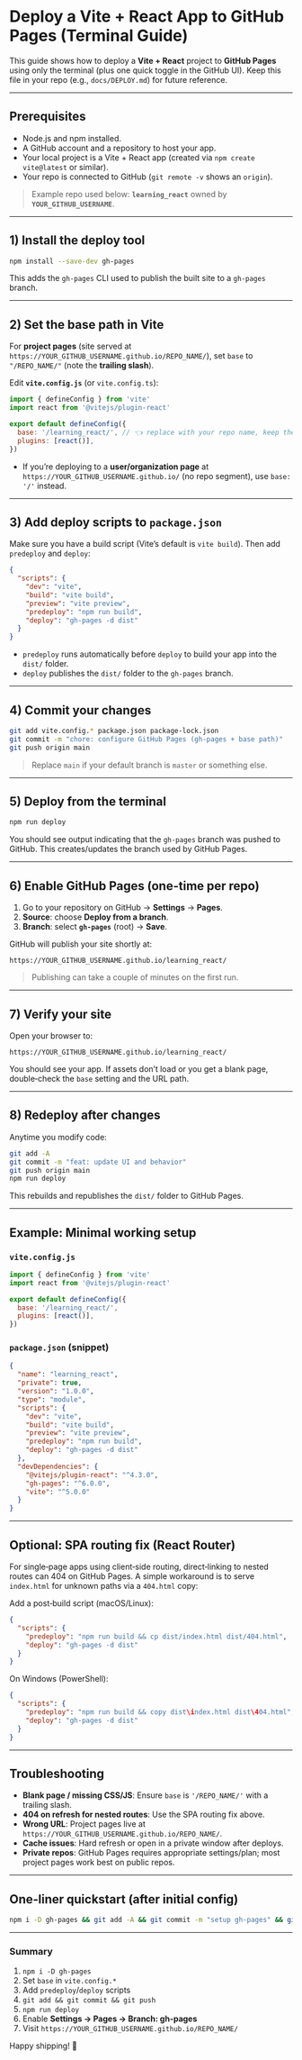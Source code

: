 # Deploy a Vite + React App to GitHub Pages (Terminal Guide)

This guide shows how to deploy a **Vite + React** project to **GitHub Pages** using only the terminal (plus one quick toggle in the GitHub UI). Keep this file in your repo (e.g., `docs/DEPLOY.md`) for future reference.

---

## Prerequisites

- Node.js and npm installed.
- A GitHub account and a repository to host your app.
- Your local project is a Vite + React app (created via `npm create vite@latest` or similar).
- Your repo is connected to GitHub (`git remote -v` shows an `origin`).

> Example repo used below: **`learning_react`** owned by **`YOUR_GITHUB_USERNAME`**.

---

## 1) Install the deploy tool

```bash
npm install --save-dev gh-pages
```

This adds the `gh-pages` CLI used to publish the built site to a `gh-pages` branch.

---

## 2) Set the base path in Vite

For **project pages** (site served at `https://YOUR_GITHUB_USERNAME.github.io/REPO_NAME/`), set `base` to `"/REPO_NAME/"` (note the **trailing slash**).

Edit **`vite.config.js`** (or `vite.config.ts`):

```js
import { defineConfig } from 'vite'
import react from '@vitejs/plugin-react'

export default defineConfig({
  base: '/learning_react/', // 👈 replace with your repo name, keep the trailing slash!
  plugins: [react()],
})
```

- If you’re deploying to a **user/organization page** at `https://YOUR_GITHUB_USERNAME.github.io/` (no repo segment), use `base: '/'` instead.

---

## 3) Add deploy scripts to `package.json`

Make sure you have a build script (Vite’s default is `vite build`). Then add `predeploy` and `deploy`:

```json
{
  "scripts": {
    "dev": "vite",
    "build": "vite build",
    "preview": "vite preview",
    "predeploy": "npm run build",
    "deploy": "gh-pages -d dist"
  }
}
```

- `predeploy` runs automatically before `deploy` to build your app into the `dist/` folder.
- `deploy` publishes the `dist/` folder to the `gh-pages` branch.

---

## 4) Commit your changes

```bash
git add vite.config.* package.json package-lock.json
git commit -m "chore: configure GitHub Pages (gh-pages + base path)"
git push origin main
```

> Replace `main` if your default branch is `master` or something else.

---

## 5) Deploy from the terminal

```bash
npm run deploy
```

You should see output indicating that the `gh-pages` branch was pushed to GitHub. This creates/updates the branch used by GitHub Pages.

---

## 6) Enable GitHub Pages (one-time per repo)

1. Go to your repository on GitHub → **Settings** → **Pages**.
2. **Source**: choose **Deploy from a branch**.
3. **Branch**: select **`gh-pages`** (root) → **Save**.

GitHub will publish your site shortly at:

```
https://YOUR_GITHUB_USERNAME.github.io/learning_react/
```

> Publishing can take a couple of minutes on the first run.

---

## 7) Verify your site

Open your browser to:

```
https://YOUR_GITHUB_USERNAME.github.io/learning_react/
```

You should see your app. If assets don’t load or you get a blank page, double‑check the `base` setting and the URL path.

---

## 8) Redeploy after changes

Anytime you modify code:

```bash
git add -A
git commit -m "feat: update UI and behavior"
git push origin main
npm run deploy
```

This rebuilds and republishes the `dist/` folder to GitHub Pages.

---

## Example: Minimal working setup

### `vite.config.js`
```js
import { defineConfig } from 'vite'
import react from '@vitejs/plugin-react'

export default defineConfig({
  base: '/learning_react/',
  plugins: [react()],
})
```

### `package.json` (snippet)
```json
{
  "name": "learning_react",
  "private": true,
  "version": "1.0.0",
  "type": "module",
  "scripts": {
    "dev": "vite",
    "build": "vite build",
    "preview": "vite preview",
    "predeploy": "npm run build",
    "deploy": "gh-pages -d dist"
  },
  "devDependencies": {
    "@vitejs/plugin-react": "^4.3.0",
    "gh-pages": "^6.0.0",
    "vite": "^5.0.0"
  }
}
```

---

## Optional: SPA routing fix (React Router)

For single‑page apps using client‑side routing, direct‑linking to nested routes can 404 on GitHub Pages. A simple workaround is to serve `index.html` for unknown paths via a `404.html` copy:

Add a post‑build script (macOS/Linux):

```json
{
  "scripts": {
    "predeploy": "npm run build && cp dist/index.html dist/404.html",
    "deploy": "gh-pages -d dist"
  }
}
```

On Windows (PowerShell):

```json
{
  "scripts": {
    "predeploy": "npm run build && copy dist\index.html dist\404.html",
    "deploy": "gh-pages -d dist"
  }
}
```

---

## Troubleshooting

- **Blank page / missing CSS/JS**: Ensure `base` is `'/REPO_NAME/'` with a trailing slash.
- **404 on refresh for nested routes**: Use the SPA routing fix above.
- **Wrong URL**: Project pages live at `https://YOUR_GITHUB_USERNAME.github.io/REPO_NAME/`.
- **Cache issues**: Hard refresh or open in a private window after deploys.
- **Private repos**: GitHub Pages requires appropriate settings/plan; most project pages work best on public repos.

---

## One‑liner quickstart (after initial config)

```bash
npm i -D gh-pages && git add -A && git commit -m "setup gh-pages" && git push && npm run deploy
```

---

### Summary

1. `npm i -D gh-pages`
2. Set `base` in `vite.config.*`
3. Add `predeploy`/`deploy` scripts
4. `git add && git commit && git push`
5. `npm run deploy`
6. Enable **Settings → Pages → Branch: gh-pages**
7. Visit `https://YOUR_GITHUB_USERNAME.github.io/REPO_NAME/`

Happy shipping! 🚀
